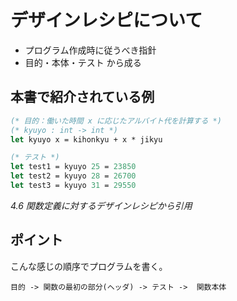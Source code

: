 # デザインレシピについて
- プログラム作成時に従うべき指針
- 目的・本体・テスト から成る

## 本書で紹介されている例

```ocaml
(* 目的：働いた時間 x に応じたアルバイト代を計算する *)
(* kyuyo : int -> int *)
let kyuyo x = kihonkyu + x * jikyu

(* テスト *)
let test1 = kyuyo 25 = 23850
let test2 = kyuyo 28 = 26700
let test3 = kyuyo 31 = 29550
```
*4.6 関数定義に対するデザインレシピから引用*

## ポイント 
こんな感じの順序でプログラムを書く。

```
目的 -> 関数の最初の部分(ヘッダ) -> テスト ->  関数本体
```
